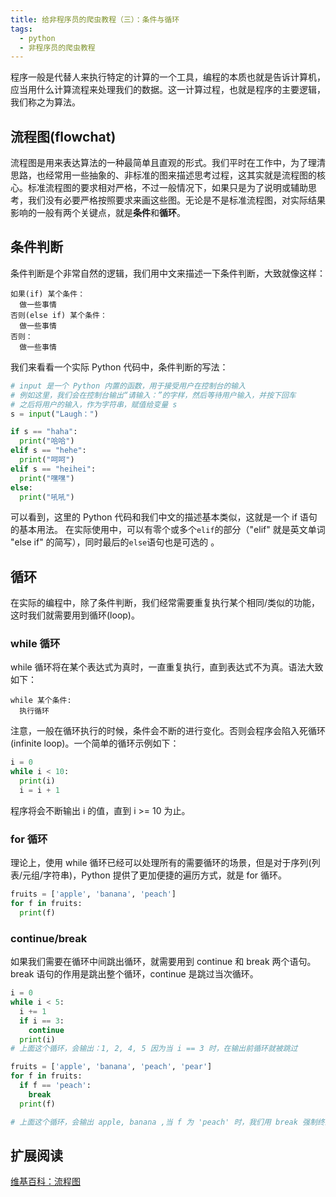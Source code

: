 ```yaml
---
title: 给非程序员的爬虫教程（三）：条件与循环
tags:
  - python
  - 非程序员的爬虫教程
---
```

程序一般是代替人来执行特定的计算的一个工具，编程的本质也就是告诉计算机，应当用什么计算流程来处理我们的数据。这一计算过程，也就是程序的主要逻辑，我们称之为算法。

## 流程图(flowchat)
流程图是用来表达算法的一种最简单且直观的形式。我们平时在工作中，为了理清思路，也经常用一些抽象的、非标准的图来描述思考过程，这其实就是流程图的核心。标准流程图的要求相对严格，不过一般情况下，如果只是为了说明或辅助思考，我们没有必要严格按照要求来画这些图。无论是不是标准流程图，对实际结果影响的一般有两个关键点，就是**条件**和**循环**。

## 条件判断
条件判断是个非常自然的逻辑，我们用中文来描述一下条件判断，大致就像这样：
```
如果(if) 某个条件：
  做一些事情
否则(else if) 某个条件：
  做一些事情
否则：
  做一些事情
```

我们来看看一个实际 Python 代码中，条件判断的写法：
```python
# input 是一个 Python 内置的函数，用于接受用户在控制台的输入
# 例如这里，我们会在控制台输出“请输入：”的字样，然后等待用户输入，并按下回车
# 之后将用户的输入，作为字符串，赋值给变量 s
s = input("Laugh：")

if s == "haha":
  print("哈哈")
elif s == "hehe":
  print("呵呵")
elif s == "heihei":
  print("嘿嘿")
else:
  print("吼吼")
```
可以看到，这里的 Python 代码和我们中文的描述基本类似，这就是一个 if 语句的基本用法。
在实际使用中，可以有零个或多个`elif`的部分（"elif" 就是英文单词 "else if" 的简写），同时最后的`else`语句也是可选的 。

## 循环
在实际的编程中，除了条件判断，我们经常需要重复执行某个相同/类似的功能，这时我们就需要用到循环(loop)。
### while 循环
while 循环将在某个表达式为真时，一直重复执行，直到表达式不为真。语法大致如下：
```
while 某个条件:
  执行循环
```
注意，一般在循环执行的时候，条件会不断的进行变化。否则会程序会陷入死循环(infinite loop)。一个简单的循环示例如下：
```python
i = 0
while i < 10:
  print(i)
  i = i + 1
```
程序将会不断输出 i 的值，直到 i >= 10 为止。

### for 循环
理论上，使用 while 循环已经可以处理所有的需要循环的场景，但是对于序列(列表/元组/字符串)，Python 提供了更加便捷的遍历方式，就是 for 循环。
```python
fruits = ['apple', 'banana', 'peach']
for f in fruits:
  print(f)
```

### continue/break
如果我们需要在循环中间跳出循环，就需要用到 continue 和 break 两个语句。break 语句的作用是跳出整个循环，continue 是跳过当次循环。
```python
i = 0
while i < 5:
  i += 1
  if i == 3:
    continue
  print(i)
# 上面这个循环，会输出：1, 2, 4, 5 因为当 i == 3 时，在输出前循环就被跳过

fruits = ['apple', 'banana', 'peach', 'pear']
for f in fruits:
  if f == 'peach':
    break
  print(f)

# 上面这个循环，会输出 apple, banana ,当 f 为 'peach' 时，我们用 break 强制终止了循环
```

## 扩展阅读
[维基百科：流程图](https://en.wikipedia.org/wiki/Flowchart)
